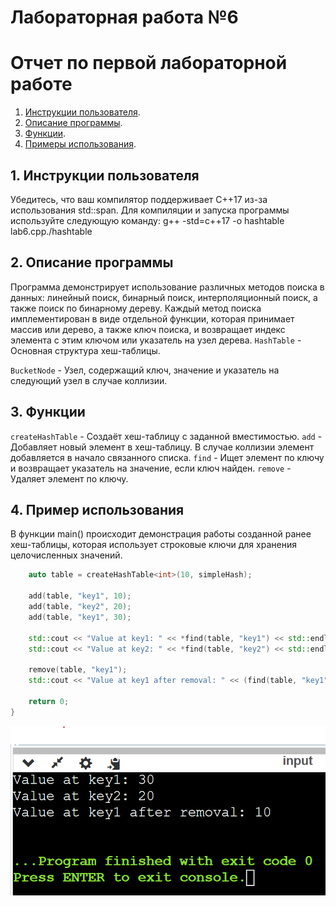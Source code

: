 # Лабораторная работа №6
# Отчет по первой лабораторной работе

1. [Инструкции пользователя](#1-инструкции-пользователя).
2. [Описание программы](#2-описание-программы).
3. [Функции](#3-функции).
4. [Примеры использования](#4-пример-использования).

## 1. Инструкции пользователя
Убедитесь, что ваш компилятор поддерживает C++17 из-за использования std::span.
Для компиляции и запуска программы используйте следующую команду:
g++ -std=c++17 -o hashtable lab6.cpp./hashtable


## 2. Описание программы
Программа демонстрирует использование различных методов поиска в данных: линейный поиск, бинарный поиск, интерполяционный поиск, а также поиск по бинарному дереву. Каждый метод поиска имплементирован в виде отдельной функции, которая принимает массив или дерево, а также ключ поиска, и возвращает индекс элемента с этим ключом или указатель на узел дерева.
`HashTable` - Основная структура хеш-таблицы.

`BucketNode` - Узел, содержащий ключ, значение и указатель на следующий узел в случае коллизии.

## 3. Функции 
`createHashTable` - Создаёт хеш-таблицу с заданной вместимостью.
`add` - Добавляет новый элемент в хеш-таблицу. В случае коллизии элемент добавляется в начало связанного списка.
`find` - Ищет элемент по ключу и возвращает указатель на значение, если ключ найден.
`remove` - Удаляет элемент по ключу.


## 4. Пример использования
В функции main()  происходит демонстрация работы созданной ранее хеш-таблицы, которая использует строковые ключи для хранения целочисленных значений. 

```cpp int main() {
    auto table = createHashTable<int>(10, simpleHash);

    add(table, "key1", 10);
    add(table, "key2", 20);
    add(table, "key1", 30);

    std::cout << "Value at key1: " << *find(table, "key1") << std::endl;  // Output: 30
    std::cout << "Value at key2: " << *find(table, "key2") << std::endl;  // Output: 20

    remove(table, "key1");
    std::cout << "Value at key1 after removal: " << (find(table, "key1") ? std::to_string(*find(table, "key1")) : "not found") << std::endl;  // Output: not found

    return 0;
} 
```
![Пример работы программы](sample.png)
